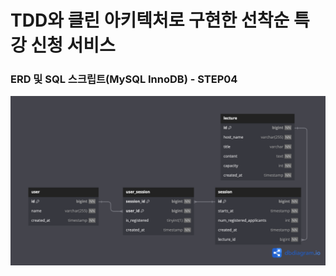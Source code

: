 # TDD와 클린 아키텍처로 구현한 선착순 특강 신청 서비스

### ERD 및 SQL 스크립트(MySQL InnoDB) - STEP04

![step04c](./hhpb04c.png)
